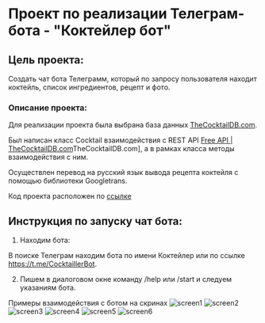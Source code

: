 # **Проект по реализации Телеграм-бота - "Коктейлер бот"**
## Цель проекта:

Создать чат бота Телеграмм, который по запросу пользователя находит коктейль, список ингредиентов, рецепт и фото.
### Описание проекта:
Для реализации проекта была выбрана база данных [TheCocktailDB.com](https://www.thecocktaildb.com/).

Был написан класс Cocktail взаимодействия с REST API  [Free API | TheCocktailDB.com](https://www.thecocktaildb.com/api.php)TheCocktailDB.com], а в рамках класса методы взаимодействия с ним.  

Осуществлен перевод на русский язык вывода рецепта коктейля с помощью библиотеки Googletrans.

Код проекта расположен по [ссылке](https://repos.21-school.ru/students/DS04.ID_1261494/Team__TL__marlinja_student.21_school.ru_.rVEQadQnS8ilVVfsi7q6Mg/DS04-1/-/blob/develop/src/Cocktailer_exp___FINAL.ipynb)

## Инструкция по запуску чат бота:

 1. Находим бота:

В поиске Телеграм находим бота по имени Коктейлер или по ссылке https://t.me/CocktaillerBot.

2. Пишем в диалоговом окне команду /help или /start и следуем указаниям бота.

Примеры взаимодействия с ботом на скринах
![screen1](https://repos.21-school.ru/students/DS04.ID_1261494/Team__TL__marlinja_student.21_school.ru_.rVEQadQnS8ilVVfsi7q6Mg/DS04-1/-/blob/develop/src/screen1.png)
![screen2](https://repos.21-school.ru/students/DS04.ID_1261494/Team__TL__marlinja_student.21_school.ru_.rVEQadQnS8ilVVfsi7q6Mg/DS04-1/-/blob/develop/src/screen2.png)
![screen3](https://repos.21-school.ru/students/DS04.ID_1261494/Team__TL__marlinja_student.21_school.ru_.rVEQadQnS8ilVVfsi7q6Mg/DS04-1/-/blob/develop/src/screen3.png)
![screen4](https://repos.21-school.ru/students/DS04.ID_1261494/Team__TL__marlinja_student.21_school.ru_.rVEQadQnS8ilVVfsi7q6Mg/DS04-1/-/blob/develop/src/screen4.png)
![screen5](https://repos.21-school.ru/students/DS04.ID_1261494/Team__TL__marlinja_student.21_school.ru_.rVEQadQnS8ilVVfsi7q6Mg/DS04-1/-/blob/develop/src/screen5.png)
![screen6](https://repos.21-school.ru/students/DS04.ID_1261494/Team__TL__marlinja_student.21_school.ru_.rVEQadQnS8ilVVfsi7q6Mg/DS04-1/-/blob/develop/src/screen6.png)
